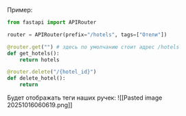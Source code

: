 Пример:
```python
from fastapi import APIRouter

router = APIRouter(prefix="/hotels", tags=["Отели"])

@router.get("") # здесь по умолчанию стоит адрес /hotels
def get_hotels():
    return hotels

@router.delete("/{hotel_id}") 
def delete_hotel():
    return 
```
Будет отображать теги наших ручек:
![[Pasted image 20251016060619.png]]
